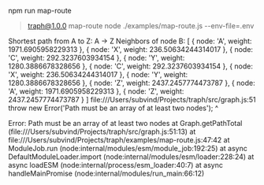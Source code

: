 npm run map-route

> traph@1.0.0 map-route
> node ./examples/map-route.js --env-file=.env

Shortest path from A to Z: A -> Z
Neighbors of node B: [
  { node: 'A', weight: 1971.6905958229313 },
  { node: 'X', weight: 236.50634244314017 },
  { node: 'C', weight: 292.3237603934154 },
  { node: 'Y', weight: 1280.3886678328656 },
  { node: 'C', weight: 292.3237603934154 },
  { node: 'X', weight: 236.50634244314017 },
  { node: 'Y', weight: 1280.3886678328656 },
  { node: 'Z', weight: 2437.2457774473787 },
  { node: 'A', weight: 1971.6905958229313 },
  { node: 'Z', weight: 2437.2457774473787 }
]
file:///Users/subvind/Projects/traph/src/graph.js:51
      throw new Error('Path must be an array of at least two nodes');
            ^

Error: Path must be an array of at least two nodes
    at Graph.getPathTotal (file:///Users/subvind/Projects/traph/src/graph.js:51:13)
    at file:///Users/subvind/Projects/traph/examples/map-route.js:47:42
    at ModuleJob.run (node:internal/modules/esm/module_job:192:25)
    at async DefaultModuleLoader.import (node:internal/modules/esm/loader:228:24)
    at async loadESM (node:internal/process/esm_loader:40:7)
    at async handleMainPromise (node:internal/modules/run_main:66:12)